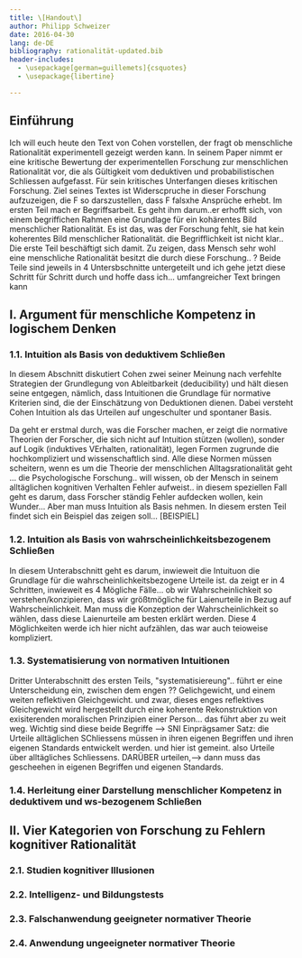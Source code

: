 ```yaml
---
title: \[Handout\] 
author: Philipp Schweizer
date: 2016-04-30
lang: de-DE
bibliography: rationalität-updated.bib
header-includes:
  - \usepackage[german=guillemets]{csquotes}
  - \usepackage{libertine}

---
```

## Einführung
Ich will euch heute den Text von Cohen vorstellen, der fragt ob menschliche Rationalität experimentell gezeigt werden kann. In seinem Paper nimmt er eine kritische Bewertung der experimentellen Forschung zur menschlichen Rationalität vor, die als Gültigkeit vom deduktiven und probabilistischen Schliessen aufgefasst. 
Für sein kritisches Unterfangen dieses kritischen Forschung. Ziel seines Textes ist Widerscpruche in dieser Forschung aufzuzeigen, die F so darszustellen, dass F falsxhe Ansprüche erhebt.
Im ersten Teil mach er Begriffsarbeit. Es geht ihm darum..er erhofft sich, von einem begriffichen Rahmen eine Grundlage für ein kohärentes Bild menschlicher Rationalität. Es ist das, was der Forschung fehlt, sie hat kein koherentes Bild menschlicher Rationalität. die Begrifflichkeit ist nicht klar..
Die erste Teil beschäftigt sich damit. Zu zeigen, dass Mensch sehr wohl eine menschliche Rationalität besitzt die durch diese Forschung.. ?
Beide Teile sind jeweils in 4 Untersbschnitte untergeteilt und ich gehe jetzt diese Schritt für Schritt durch und hoffe dass ich... umfangreicher Text bringen kann


## I. Argument für menschliche Kompetenz in logischem Denken
 
### 1.1. Intuition als Basis von deduktivem Schließen
In diesem Abschnitt diskutiert Cohen zwei seiner Meinung nach verfehlte Strategien der Grundlegung von Ableitbarkeit (deducibility) und hält diesen seine entgegen, nämlich, dass Intuitionen die Grundlage für normative Kriterien sind, die der Einschätzung von Deduktionen dienen. Dabei versteht Cohen Intuition als das Urteilen auf ungeschulter und spontaner Basis.

Da geht er erstmal durch, was die Forscher machen, er zeigt die normative Theorien der Forscher, die sich nicht auf Intuition stützen (wollen), sonder auf Logik (induktives VErhalten, rationalität), legen Formen zugrunde die hochkompliziert und wissenschaftlich sind. Alle diese Normen müssen scheitern, wenn es um die Theorie der menschlichen Alltagsrationalität geht ... die Psychologische Forschung.. will wissen, ob der Mensch in seinem alltäglichen kognitiven Verhalten Fehler aufweist.. in diesem speziellen Fall geht es darum, dass Forscher ständig Fehler aufdecken wollen, kein Wunder... Aber man muss Intuition als Basis nehmen. 
In diesem ersten Teil findet sich ein Beispiel das zeigen soll...
[BEISPIEL]

### 1.2. Intuition als Basis von wahrscheinlichkeitsbezogenem Schließen
In diesem Unterabschnitt geht es darum, inwieweit die Intuituon die Grundlage für die wahrscheinlichkeitsbezogene Urteile ist. 
da zeigt er in 4 Schritten, inwieweit es 4 Mögliche Fälle... ob wir Wahrscheinlichkeit so verstehen/konzipieren, dass wir größtmögliche für Laienurteile in Bezug auf Wahrscheinlichkeit. Man muss die Konzeption der Wahrscheinlichkeit so wählen, dass diese Laienurteile am besten erklärt werden.
Diese 4 Möglichkeiten werde ich hier nicht aufzählen, das war auch teioweise kompliziert. 

### 1.3. Systematisierung von normativen Intuitionen
Dritter Unterabschnitt des ersten Teils, "systematisiereung".. führt er eine Unterscheidung ein, zwischen dem engen ?? Gelichgewicht, und einem weiten reflektiven Gleichgewicht. und zwar, dieses enges reflektives Gleichgewicht wird hergestellt durch eine koherente Rekonstruktion von exisiterenden moralischen Prinzipien einer Person... das führt aber zu weit weg. 
Wichtig sind diese beide Begriffe --> SNI
Einprägsamer Satz: die Urteile alltäglichen SChliessens müssen in ihren eigenen Begriffen und ihren eigenen Standards entwickelt werden. und hier ist gemeint. also Urteile über alltägliches Schliessens. DARÜBER urteilen,--> dann muss das gescheehen in eigenen Begriffen und eigenen Standards.

### 1.4. Herleitung einer Darstellung menschlicher Kompetenz in deduktivem und ws-bezogenem Schließen

## II. Vier Kategorien von Forschung zu Fehlern kognitiver Rationalität

### 2.1. Studien kognitiver Illusionen

### 2.2. Intelligenz- und Bildungstests

### 2.3. Falschanwendung geeigneter normativer Theorie

### 2.4. Anwendung ungeeigneter normativer Theorie     
